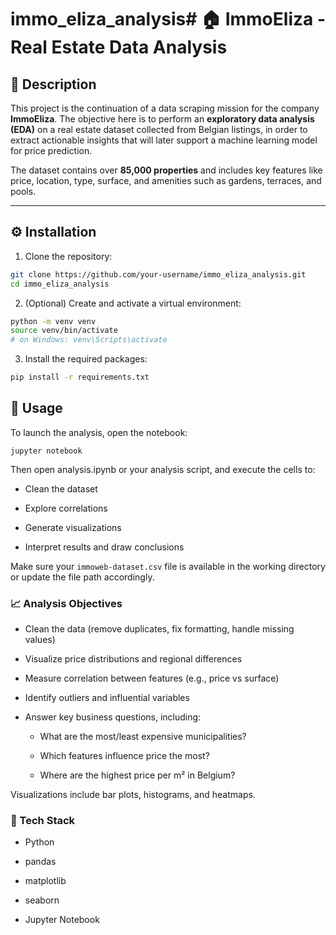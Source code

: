 # immo_eliza_analysis# 🏠 ImmoEliza - Real Estate Data Analysis

## 📌 Description

This project is the continuation of a data scraping mission for the company **ImmoEliza**. The objective here is to perform an **exploratory data analysis (EDA)** on a real estate dataset collected from Belgian listings, in order to extract actionable insights that will later support a machine learning model for price prediction.

The dataset contains over **85,000 properties** and includes key features like price, location, type, surface, and amenities such as gardens, terraces, and pools.

---

## ⚙️ Installation

1. Clone the repository:

```bash
git clone https://github.com/your-username/immo_eliza_analysis.git
cd immo_eliza_analysis
```

2. (Optional) Create and activate a virtual environment:

```bash
python -m venv venv
source venv/bin/activate
# on Windows: venv\Scripts\activate
```

3. Install the required packages:

```bash
pip install -r requirements.txt
```

## 🚀 Usage

To launch the analysis, open the notebook:

```
jupyter notebook
```

Then open analysis.ipynb or your analysis script, and execute the cells to:

- Clean the dataset

- Explore correlations

- Generate visualizations

- Interpret results and draw conclusions

Make sure your `immoweb-dataset.csv` file is available in the working directory or update the file path accordingly.

### 📈 Analysis Objectives

- Clean the data (remove duplicates, fix formatting, handle missing values)

- Visualize price distributions and regional differences

- Measure correlation between features (e.g., price vs surface)

- Identify outliers and influential variables

- Answer key business questions, including:

  - What are the most/least expensive municipalities?

  - Which features influence price the most?

  - Where are the highest price per m² in Belgium?

Visualizations include bar plots, histograms, and heatmaps.

### 🧠 Tech Stack

- Python

- pandas

- matplotlib

- seaborn

- Jupyter Notebook
